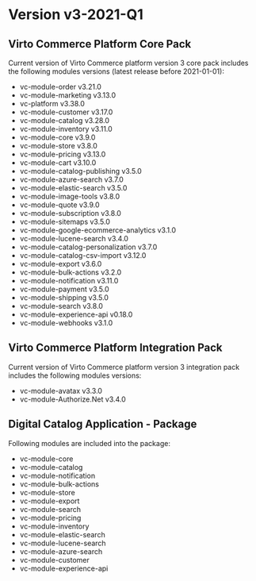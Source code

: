 # Version v3-2021-Q1

## Virto Commerce Platform Core Pack

Current version of Virto Commerce platform version 3 core pack includes the following modules versions (latest release before 2021-01-01):
 
* vc-module-order v3.21.0  
* vc-module-marketing v3.13.0  
* vc-platform v3.38.0  
* vc-module-customer v3.17.0  
* vc-module-catalog v3.28.0  
* vc-module-inventory v3.11.0  
* vc-module-core v3.9.0  
* vc-module-store v3.8.0  
* vc-module-pricing v3.13.0  
* vc-module-cart v3.10.0  
* vc-module-catalog-publishing v3.5.0  
* vc-module-azure-search v3.7.0  
* vc-module-elastic-search v3.5.0  
* vc-module-image-tools v3.8.0  
* vc-module-quote v3.9.0  
* vc-module-subscription v3.8.0  
* vc-module-sitemaps v3.5.0  
* vc-module-google-ecommerce-analytics v3.1.0 
* vc-module-lucene-search v3.4.0  
* vc-module-catalog-personalization v3.7.0  
* vc-module-catalog-csv-import v3.12.0  
* vc-module-export v3.6.0     
* vc-module-bulk-actions v3.2.0     
* vc-module-notification v3.11.0 
* vc-module-payment v3.5.0  
* vc-module-shipping v3.5.0      
* vc-module-search v3.8.0 
* vc-module-experience-api v0.18.0  
* vc-module-webhooks v3.1.0   


## Virto Commerce Platform Integration Pack  

Current version of Virto Commerce platform version 3 integration pack includes the following modules versions:  

* vc-module-avatax v3.3.0  
* vc-module-Authorize.Net v3.4.0 


## Digital Catalog Application - Package

Following modules are included into the package:

* vc-module-core
* vc-module-catalog
* vc-module-notification
* vc-module-bulk-actions
* vc-module-store
* vc-module-export
* vc-module-search
* vc-module-pricing
* vc-module-inventory
* vc-module-elastic-search
* vc-module-lucene-search
* vc-module-azure-search
* vc-module-customer
* vc-module-experience-api
